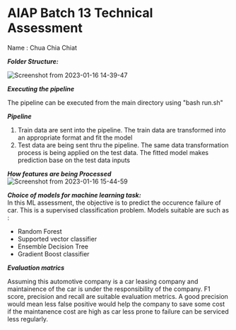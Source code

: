 # AIAP Batch 13 Technical Assessment

Name : Chua Chia Chiat<br>



***Folder Structure:***<br>

![Screenshot from 2023-01-16 14-39-47](https://user-images.githubusercontent.com/122468655/212614720-79ad6e7c-c70e-48de-ab67-a9886f4f5975.png)

***Executing the pipeline***<br>

The pipeline can be executed from the main directory using "bash run.sh"

***Pipeline***<br>

<ol>
    <li>Train data are sent into the pipeline. The train data are transformed into an appropriate format and fit the model</li>
    <li>Test data are being sent thru the pipeline. The same data transformation process is being applied on the test data. The fitted model makes prediction base on the test data inputs</li>

</ol>


***How features are being Processed***<br>
![Screenshot from 2023-01-16 15-44-59](https://user-images.githubusercontent.com/122468655/212624120-7f809d6d-4ec9-4f2c-8608-7bc628dff28c.png)


***Choice of models for machine learning task:***<br>
In this ML assessment, the objective is to predict the occurence failure of car.
This is a supervised classification problem.
Models suitable are such as :
- Random Forest
- Supported vector classifier
- Ensemble Decision Tree
- Gradient Boost classifier

***Evaluation matrics***<br>

Assuming this automotive company is a car leasing company and maintainence of the car is under the responsibility of the company. F1 score, precision and recall are suitable evaluation metrics. A good precision would mean less false positive would help the company to save some cost if the maintanence cost are high as car less prone to failure can be serviced less regularly.
